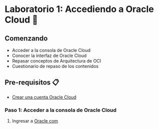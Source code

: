 #  Laboratorio 1: Accediendo a Oracle Cloud  :rocket:

## Comenzando

- Acceder a la consola de Oracle Cloud
- Conocer la interfaz de Oracle Cloud
- Repasar conceptos de Arquitectura de OCI
- Cuestionario de repaso de los contenidos

## Pre-requisitos :clipboard:

- [Crear una cuenta Oracle Cloud](https://www.oracle.com/cloud/free/)

### Paso 1: Acceder a la consola de Oracle Cloud 

1. Ingresar a [Oracle com](https://www.oracle.com/index.html)
